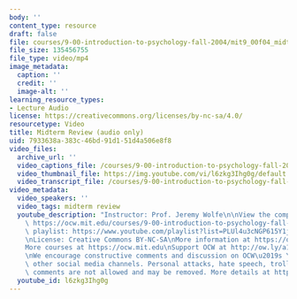 ```yaml
---
body: ''
content_type: resource
draft: false
file: courses/9-00-introduction-to-psychology-fall-2004/mit9_00f04_midterm_review_360p_16_9.mp4
file_size: 135456755
file_type: video/mp4
image_metadata:
  caption: ''
  credit: ''
  image-alt: ''
learning_resource_types:
- Lecture Audio
license: https://creativecommons.org/licenses/by-nc-sa/4.0/
resourcetype: Video
title: Midterm Review (audio only)
uid: 7933638a-383c-46bd-91d1-51d4a506e8f8
video_files:
  archive_url: ''
  video_captions_file: /courses/9-00-introduction-to-psychology-fall-2004/mit9_00f04_midterm_review_captions.vtt
  video_thumbnail_file: https://img.youtube.com/vi/l6zkg3Ihg0g/default.jpg
  video_transcript_file: /courses/9-00-introduction-to-psychology-fall-2004/1TacOOpiWc8be7ichwcLW9xdBgbK7xyjs_transcript.pdf
video_metadata:
  video_speakers: ''
  video_tags: midterm review
  youtube_description: "Instructor: Prof. Jeremy Wolfe\n\nView the complete course:\
    \ https://ocw.mit.edu/courses/9-00-introduction-to-psychology-fall-2004/\nYouTube\
    \ playlist: https://www.youtube.com/playlist?list=PLUl4u3cNGP615Y1j9Ok3szAH5DxhFjTHo\n\
    \nLicense: Creative Commons BY-NC-SA\nMore information at https://ocw.mit.edu/terms\n\
    More courses at https://ocw.mit.edu\nSupport OCW at http://ow.ly/a1If50zVRlQ\n\
    \nWe encourage constructive comments and discussion on OCW\u2019s YouTube and\
    \ other social media channels. Personal attacks, hate speech, trolling, and inappropriate\
    \ comments are not allowed and may be removed. More details at https://ocw.mit.edu/comments."
  youtube_id: l6zkg3Ihg0g
---
```

